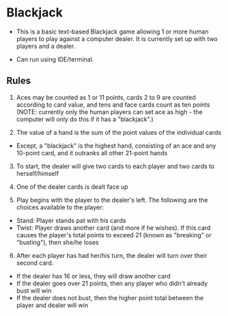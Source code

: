 # Blackjack

- This is a basic text-based Blackjack game allowing 1 or more human players to play against a computer dealer. It is currently set up with two players and a dealer.

- Can run using IDE/terminal.

## Rules

1. Aces may be counted as 1 or 11 points, cards 2 to 9 are counted according to card value, and tens and face cards count as ten points (NOTE: currently only the human players can set ace as high - the computer will only do this if it has a "blackjack".)

2. The value of a hand is the sum of the point values of the individual cards

 - Except, a "blackjack" is the highest hand, consisting of an ace and any 10-point card, and it outranks all other 21-point hands

3. To start, the dealer will give two cards to each player and two cards to herself/himself

4. One of the dealer cards is dealt face up

5. Play begins with the player to the dealer's left. The following are the choices available to the player:

 - Stand: Player stands pat with his cards
- Twist: Player draws another card (and more if he wishes). If this card causes the player's total points to exceed 21 (known as "breaking" or "busting"), then she/he loses

6. After each player has had her/his turn, the dealer will turn over their second card.
- If the dealer has 16 or less, they will draw another card
- If the dealer goes over 21 points, then any player who didn't already bust will win
- If the dealer does not bust, then the higher point total between the player and dealer will win
